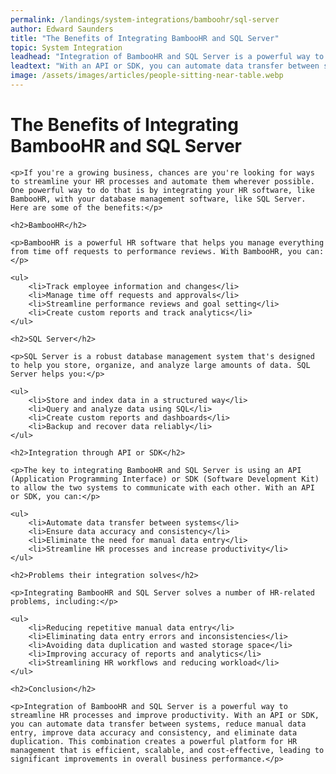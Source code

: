 ```yaml
---
permalink: /landings/system-integrations/bamboohr/sql-server
author: Edward Saunders
title: "The Benefits of Integrating BambooHR and SQL Server"
topic: System Integration
leadhead: "Integration of BambooHR and SQL Server is a powerful way to streamline HR processes and improve productivity"
leadtext: "With an API or SDK, you can automate data transfer between systems, reduce manual data entry, improve data accuracy and consistency, and eliminate data duplication. This combination creates a powerful platform for HR management that is efficient, scalable, and cost-effective, leading to significant improvements in overall business performance."
image: /assets/images/articles/people-sitting-near-table.webp
---
```

<div class="arttext">
	<h1>The Benefits of Integrating BambooHR and SQL Server</h1>

	<p>If you're a growing business, chances are you're looking for ways to streamline your HR processes and automate them wherever possible. One powerful way to do that is by integrating your HR software, like BambooHR, with your database management software, like SQL Server. Here are some of the benefits:</p>

	<h2>BambooHR</h2>

	<p>BambooHR is a powerful HR software that helps you manage everything from time off requests to performance reviews. With BambooHR, you can:</p>

	<ul>
		<li>Track employee information and changes</li>
		<li>Manage time off requests and approvals</li>
		<li>Streamline performance reviews and goal setting</li>
		<li>Create custom reports and track analytics</li>
	</ul>

	<h2>SQL Server</h2>

	<p>SQL Server is a robust database management system that's designed to help you store, organize, and analyze large amounts of data. SQL Server helps you:</p>

	<ul>
		<li>Store and index data in a structured way</li>
		<li>Query and analyze data using SQL</li>
		<li>Create custom reports and dashboards</li>
		<li>Backup and recover data reliably</li>
	</ul>

	<h2>Integration through API or SDK</h2>

	<p>The key to integrating BambooHR and SQL Server is using an API (Application Programming Interface) or SDK (Software Development Kit) to allow the two systems to communicate with each other. With an API or SDK, you can:</p>

	<ul>
		<li>Automate data transfer between systems</li>
		<li>Ensure data accuracy and consistency</li>
		<li>Eliminate the need for manual data entry</li>
		<li>Streamline HR processes and increase productivity</li>
	</ul>

	<h2>Problems their integration solves</h2>

	<p>Integrating BambooHR and SQL Server solves a number of HR-related problems, including:</p>

	<ul>
		<li>Reducing repetitive manual data entry</li>
		<li>Eliminating data entry errors and inconsistencies</li>
		<li>Avoiding data duplication and wasted storage space</li>
		<li>Improving accuracy of reports and analytics</li>
		<li>Streamlining HR workflows and reducing workload</li>
	</ul>

	<h2>Conclusion</h2>

	<p>Integration of BambooHR and SQL Server is a powerful way to streamline HR processes and improve productivity. With an API or SDK, you can automate data transfer between systems, reduce manual data entry, improve data accuracy and consistency, and eliminate data duplication. This combination creates a powerful platform for HR management that is efficient, scalable, and cost-effective, leading to significant improvements in overall business performance.</p>

</div>